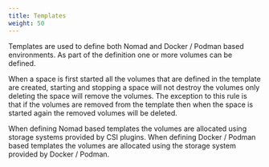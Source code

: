 ```yaml
---
title: Templates
weight: 50
---
```


Templates are used to define both Nomad and Docker / Podman based environments. As part of the definition one or more volumes can be defined.

When a space is first started all the volumes that are defined in the template are created, starting and stopping a space will not destroy the volumes only deleting the space will remove the volumes. The exception to this rule is that if the volumes are removed from the template then when the space is started again the removed volumes will be deleted.

When defining Nomad based templates the volumes are allocated using storage systems provided by CSI plugins. When defining Docker / Podman based templates the volumes are allocated using the storage system provided by Docker / Podman.